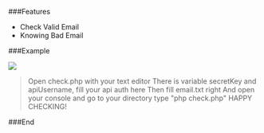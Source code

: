 ###Features

- Check Valid Email
- Knowing Bad Email





###Example


![](https://image.ibb.co/cDA1B8/proof.jpg)

> Open check.php with your text editor
> There is variable secretKey and apiUsername, fill your api auth here
> Then fill email.txt right
> And open your console and go to your directory type "php check.php"
> HAPPY CHECKING!



###End